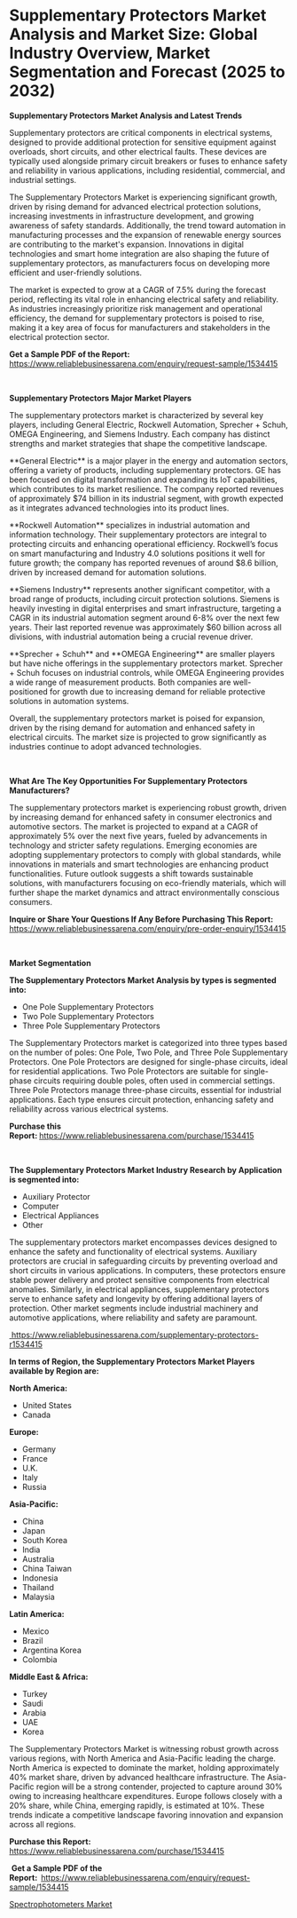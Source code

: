 <p><h1>Supplementary Protectors Market Analysis and Market Size: Global Industry Overview, Market Segmentation and Forecast (2025 to 2032)</h1></p><p><strong>Supplementary Protectors Market Analysis and Latest Trends</strong></p>
<p><p>Supplementary protectors are critical components in electrical systems, designed to provide additional protection for sensitive equipment against overloads, short circuits, and other electrical faults. These devices are typically used alongside primary circuit breakers or fuses to enhance safety and reliability in various applications, including residential, commercial, and industrial settings. </p><p>The Supplementary Protectors Market is experiencing significant growth, driven by rising demand for advanced electrical protection solutions, increasing investments in infrastructure development, and growing awareness of safety standards. Additionally, the trend toward automation in manufacturing processes and the expansion of renewable energy sources are contributing to the market's expansion. Innovations in digital technologies and smart home integration are also shaping the future of supplementary protectors, as manufacturers focus on developing more efficient and user-friendly solutions.</p><p>The market is expected to grow at a CAGR of 7.5% during the forecast period, reflecting its vital role in enhancing electrical safety and reliability. As industries increasingly prioritize risk management and operational efficiency, the demand for supplementary protectors is poised to rise, making it a key area of focus for manufacturers and stakeholders in the electrical protection sector.</p></p>
<p><strong>Get a Sample PDF of the Report:&nbsp;</strong> <a href="https://www.reliablebusinessarena.com/enquiry/request-sample/1534415?utm_campaign=2339&utm_medium=2&utm_source=Github&utm_content=ia&utm_term=17022025&utm_id=supplementary-protectors">https://www.reliablebusinessarena.com/enquiry/request-sample/1534415</a></p>
<p>&nbsp;</p>
<p><strong>Supplementary Protectors Major Market Players</strong></p>
<p><p>The supplementary protectors market is characterized by several key players, including General Electric, Rockwell Automation, Sprecher + Schuh, OMEGA Engineering, and Siemens Industry. Each company has distinct strengths and market strategies that shape the competitive landscape.</p><p>**General Electric** is a major player in the energy and automation sectors, offering a variety of products, including supplementary protectors. GE has been focused on digital transformation and expanding its IoT capabilities, which contributes to its market resilience. The company reported revenues of approximately $74 billion in its industrial segment, with growth expected as it integrates advanced technologies into its product lines.</p><p>**Rockwell Automation** specializes in industrial automation and information technology. Their supplementary protectors are integral to protecting circuits and enhancing operational efficiency. Rockwell’s focus on smart manufacturing and Industry 4.0 solutions positions it well for future growth; the company has reported revenues of around $8.6 billion, driven by increased demand for automation solutions.</p><p>**Siemens Industry** represents another significant competitor, with a broad range of products, including circuit protection solutions. Siemens is heavily investing in digital enterprises and smart infrastructure, targeting a CAGR in its industrial automation segment around 6-8% over the next few years. Their last reported revenue was approximately $60 billion across all divisions, with industrial automation being a crucial revenue driver.</p><p>**Sprecher + Schuh** and **OMEGA Engineering** are smaller players but have niche offerings in the supplementary protectors market. Sprecher + Schuh focuses on industrial controls, while OMEGA Engineering provides a wide range of measurement products. Both companies are well-positioned for growth due to increasing demand for reliable protective solutions in automation systems.</p><p>Overall, the supplementary protectors market is poised for expansion, driven by the rising demand for automation and enhanced safety in electrical circuits. The market size is projected to grow significantly as industries continue to adopt advanced technologies.</p></p>
<p>&nbsp;</p>
<p><strong>What Are The Key Opportunities For Supplementary Protectors Manufacturers?</strong></p>
<p><p>The supplementary protectors market is experiencing robust growth, driven by increasing demand for enhanced safety in consumer electronics and automotive sectors. The market is projected to expand at a CAGR of approximately 5% over the next five years, fueled by advancements in technology and stricter safety regulations. Emerging economies are adopting supplementary protectors to comply with global standards, while innovations in materials and smart technologies are enhancing product functionalities. Future outlook suggests a shift towards sustainable solutions, with manufacturers focusing on eco-friendly materials, which will further shape the market dynamics and attract environmentally conscious consumers.</p></p>
<p><strong>Inquire or Share Your Questions If Any Before Purchasing This Report:</strong> <a href="https://www.reliablebusinessarena.com/enquiry/pre-order-enquiry/1534415?utm_campaign=2339&utm_medium=2&utm_source=Github&utm_content=ia&utm_term=17022025&utm_id=supplementary-protectors">https://www.reliablebusinessarena.com/enquiry/pre-order-enquiry/1534415</a></p>
<p>&nbsp;</p>
<p><strong>Market Segmentation</strong></p>
<p><strong>The Supplementary Protectors Market Analysis by types is segmented into:</strong></p>
<p><ul><li>One Pole Supplementary Protectors</li><li>Two Pole Supplementary Protectors</li><li>Three Pole Supplementary Protectors</li></ul></p>
<p><p>The Supplementary Protectors market is categorized into three types based on the number of poles: One Pole, Two Pole, and Three Pole Supplementary Protectors. One Pole Protectors are designed for single-phase circuits, ideal for residential applications. Two Pole Protectors are suitable for single-phase circuits requiring double poles, often used in commercial settings. Three Pole Protectors manage three-phase circuits, essential for industrial applications. Each type ensures circuit protection, enhancing safety and reliability across various electrical systems.</p></p>
<p><strong>Purchase this Report:&nbsp;</strong><a href="https://www.reliablebusinessarena.com/purchase/1534415?utm_campaign=2339&utm_medium=2&utm_source=Github&utm_content=ia&utm_term=17022025&utm_id=supplementary-protectors">https://www.reliablebusinessarena.com/purchase/1534415</a></p>
<p>&nbsp;</p>
<p><strong>The Supplementary Protectors Market Industry Research by Application is segmented into:</strong></p>
<p><ul><li>Auxiliary Protector</li><li>Computer</li><li>Electrical Appliances</li><li>Other</li></ul></p>
<p><p>The supplementary protectors market encompasses devices designed to enhance the safety and functionality of electrical systems. Auxiliary protectors are crucial in safeguarding circuits by preventing overload and short circuits in various applications. In computers, these protectors ensure stable power delivery and protect sensitive components from electrical anomalies. Similarly, in electrical appliances, supplementary protectors serve to enhance safety and longevity by offering additional layers of protection. Other market segments include industrial machinery and automotive applications, where reliability and safety are paramount.</p></p>
<p><a href="https://www.reliablebusinessarena.com/supplementary-protectors-r1534415?utm_campaign=2339&utm_medium=2&utm_source=Github&utm_content=ia&utm_term=17022025&utm_id=supplementary-protectors">&nbsp;https://www.reliablebusinessarena.com/supplementary-protectors-r1534415</a></p>
<p><strong>In terms of Region, the Supplementary Protectors Market Players available by Region are:</strong></p>
<p>
    <p> <strong> North America: </strong>
        <ul>
            <li>United States</li>
            <li>Canada</li>
        </ul>
        </p> 
    <p> <strong> Europe: </strong>
        <ul>
            <li>Germany</li>
            <li>France</li>
            <li>U.K.</li>
            <li>Italy</li>
            <li>Russia</li>
        </ul>
        </p> 
    <p> <strong> Asia-Pacific: </strong>
        <ul>
            <li>China</li>
            <li>Japan</li>
            <li>South Korea</li>
            <li>India</li>
            <li>Australia</li>
            <li>China Taiwan</li>
            <li>Indonesia</li>
            <li>Thailand</li>
            <li>Malaysia</li>
        </ul>
        </p> 
    <p> <strong> Latin America: </strong>
        <ul>
            <li>Mexico</li>
            <li>Brazil</li>
            <li>Argentina Korea</li>
            <li>Colombia</li>
        </ul>
        </p> 
    <p> <strong> Middle East & Africa: </strong>
        <ul>
            <li>Turkey</li>
            <li>Saudi</li>
            <li>Arabia</li>
            <li>UAE</li>
            <li>Korea</li>
        </ul>
    </p>
    </p>
<p><p>The Supplementary Protectors Market is witnessing robust growth across various regions, with North America and Asia-Pacific leading the charge. North America is expected to dominate the market, holding approximately 40% market share, driven by advanced healthcare infrastructure. The Asia-Pacific region will be a strong contender, projected to capture around 30% owing to increasing healthcare expenditures. Europe follows closely with a 20% share, while China, emerging rapidly, is estimated at 10%. These trends indicate a competitive landscape favoring innovation and expansion across all regions.</p></p>
<p><strong>Purchase this Report: </strong><a href="https://www.reliablebusinessarena.com/purchase/1534415?utm_campaign=2339&utm_medium=2&utm_source=Github&utm_content=ia&utm_term=17022025&utm_id=supplementary-protectors">https://www.reliablebusinessarena.com/purchase/1534415</a></p>
<p>&nbsp;<strong>Get a Sample PDF of the Report:&nbsp;&nbsp;</strong><a href="https://www.reliablebusinessarena.com/enquiry/request-sample/1534415?utm_campaign=2339&utm_medium=2&utm_source=Github&utm_content=ia&utm_term=17022025&utm_id=supplementary-protectors">https://www.reliablebusinessarena.com/enquiry/request-sample/1534415</a></p>
<p><strong></strong></p>
<p><p><a href="https://github.com/arnoldannice0/Market-Research-Report-List-1/blob/main/spectrophotometers-market.md?utm_campaign=2339&utm_medium=2&utm_source=Github&utm_content=ia&utm_term=17022025&utm_id=supplementary-protectors">Spectrophotometers Market</a></p></p>